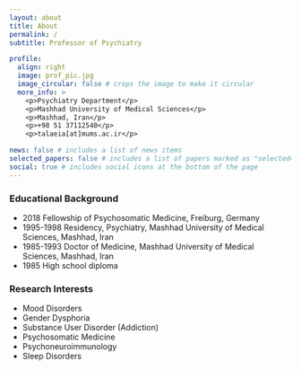 ```yaml
---
layout: about
title: About
permalink: /
subtitle: Professor of Psychiatry

profile:
  align: right
  image: prof_pic.jpg
  image_circular: false # crops the image to make it circular
  more_info: >
    <p>Psychiatry Department</p>
    <p>Mashhad University of Medical Sciences</p>
    <p>Mashhad, Iran</p>
    <p>+98 51 37112540</p>
    <p>talaeia[at]mums.ac.ir</p>

news: false # includes a list of news items
selected_papers: false # includes a list of papers marked as "selected={true}"
social: true # includes social icons at the bottom of the page
---
```


### Educational Background

- 2018 Fellowship of Psychosomatic Medicine, Freiburg, Germany
- 1995-1998 Residency, Psychiatry, Mashhad University of Medical Sciences, Mashhad, Iran
- 1985-1993 Doctor of Medicine, Mashhad University of Medical Sciences, Mashhad, Iran
- 1985 High school diploma

### Research Interests

- Mood Disorders
- Gender Dysphoria
- Substance User Disorder (Addiction)
- Psychosomatic Medicine
- Psychoneuroimmunology
- Sleep Disorders

<!-- ### Awards/Honors
- 2005 Gold medal of 2005 in internal football championship of MUMS
- 2004 Won of scholarship from Ministry of Health and Medical Educations of Iran
- 1998 Superior Status (second rank) in Iranian National Board of Psychiatry
- 1992 Third rank of ‘Iran Universities football championship’ (and also seven internal medals in MUMS football games)
- 1985 Score of 227 in Iranian University Entrance Exam (Concour)  -->
